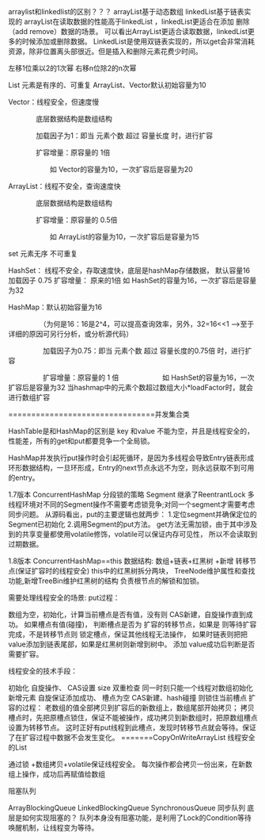 arraylist和linkedlist的区别？？？ arrayList基于动态数组 linkedList基于链表实现的
arrayList在读取数据的性能高于linkedList ，linkedList更适合在添加 删除（add remove）数据的场景。 可以看出ArrayList更适合读取数据，linkedList更多的时候添加或删除数据。 LinkedList是使用双链表实现的，所以get会非常消耗资源，除非位置离头部很近。但是插入和删除元素花费少时间。

左移1位乘以2的1次幂 右移n位除2的n次幂

List 元素是有序的、可重复 ArrayList、Vector默认初始容量为10

Vector：线程安全，但速度慢

　　　　底层数据结构是数组结构

　　　　加载因子为1：即当 元素个数 超过 容量长度 时，进行扩容

　　　　扩容增量：原容量的 1倍

　　　　　　如 Vector的容量为10，一次扩容后是容量为20

ArrayList：线程不安全，查询速度快

　　　　底层数据结构是数组结构

　　　　扩容增量：原容量的 0.5倍

　　　　　　如 ArrayList的容量为10，一次扩容后是容量为15

set 元素无序 不可重复

HashSet： 线程不安全，存取速度快，底层是hashMap存储数据， 默认容量16 加载因子 0.75 扩容增量： 原来的1倍 如 HashSet的容量为16，一次扩容后是容量为32

HashMap：默认初始容量为16

　　　　　（为何是16：16是2^4，可以提高查询效率，另外，32=16<<1 -->至于详细的原因可另行分析，或分析源代码）

　　　　　加载因子为0.75：即当 元素个数 超过 容量长度的0.75倍 时，进行扩容

　　　　　扩容增量：原容量的 1 倍 　　　　　　如 HashSet的容量为16，一次扩容后是容量为32 当hashmap中的元素个数超过数组大小*loadFactor时，就会进行数组扩容

================================并发集合类

HashTable是和HashMap的区别是 key 和value 不能为空，并且是线程安全的，性能差，所有的get和put都要竞争一个全局锁。

HashMap并发执行put操作时会引起死循环，是因为多线程会导致Entry链表形成环形数据结构，一旦环形成，Entry的next节点永远不为空，则永远获取不到可用的entry。

1.7版本 ConcurrentHashMap 分段锁的策略 Segment 继承了ReentrantLock 多线程环境对不同的Segment操作不需要考虑锁竞争;对同一个segment才需要考虑同步问题。
 从源码看出，put的主要逻辑也就两步：
1.定位segment并确保定位的Segment已初始化 2.调用Segment的put方法。 
get方法无需加锁，由于其中涉及到的共享变量都使用volatile修饰，volatile可以保证内存可见性，
所以不会读取到过期数据。

1.8版本 ConcurrentHashMap==this 数据结构: 
数组+链表+红黑树 +新增 转移节点(保证扩容时的线程安全) this中的红黑树拆分两块，
TreeNode维护属性和查找功能,新增TreeBin维护红黑树的结构 负责根节点的解锁和加锁。

需要处理线程安全的场景: 
put过程：

数组为空，初始化，计算当前槽点是否有值，没有则 CAS新建，自旋操作直到成功。 如果槽点有值(碰撞)，
判断槽点是否为 扩容的转移节点，如果是 则等待扩容完成，不是转移节点则 锁定槽点，保证其他线程无法操作， 
如果时链表则把把value添加到链表尾部，如果是红黑树则新增到树中。 添加 value成功后判断是否需要扩容。

线程安全的技术手段：

初始化 自旋操作、 CAS设置 size 双重检查 同一时刻只能一个线程对数组初始化
新增元素 自旋保证添加成功、 槽点为空 CAS新建、hash碰撞 则锁住当前槽点
扩容的过程： 老数组的值全部拷贝到扩容后的新数组上，数组尾部开始拷贝； 拷贝槽点时，先把原槽点锁住，保证不能被操作，成功拷贝到新数组时，把原数组槽点设置为转移节点。 这时正好有put线程到此槽点，发现时转移节点就会等待。保证了在扩容过程中数据不会发生变化。
=======CopyOnWriteArrayList 线程安全的List

通过锁 +数组拷贝+volatile保证线程安全。 每次操作都会拷贝一份出来，在新数组上操作，成功后再赋值给数组

阻塞队列

ArrayBlockingQueue LinkedBlockingQueue SynchronousQueue
 同步队列 底层是如何实现阻塞的？ 队列本身没有阻塞功能，是利用了Lock的Condition等待唤醒机制，让线程变为等待。